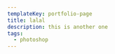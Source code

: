 ```yaml
---
templateKey: portfolio-page
title: lalal
description: this is another one
tags:
  - photoshop
---
```


